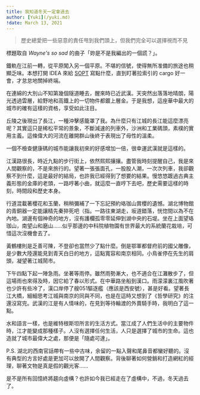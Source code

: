 ```yaml
---
title: 我知道冬天一定會過去
author: [Yuki](/yuki.md)
!date: March 13, 2021
---
```


>  歷史總愛把一些惡意的責任甩到我們頭上，但我們完全可以選擇視而不見

標題取自 *Wayne's so sad* 的曲子「妳是不是我編出的一個謊？」。

鐵軌在江前一轉，從平原闖入另一個平原。不堪的信號，使得無所准備的旅途也稍顯乏味。本想打開 IDEA 來給 [SOPT][1] 寫點什麼，直到盯著拉索引的 cargo 好一會，才怠怠地關掉終端。

在連綿的大別山不知第幾個隧道睡去，醒來時已近武漢。天突然出落落地晴朗，陽光透過雲層，給野地和高鐵上的一切物件都鍍上層金。于是我想，這座華中最大的城市的確有這樣的資格，享受如此注目。

丘陵之後現出了長江，一種沖擊感籠罩了我。為什麼只有江城的長江能這麼漂亮呢？其實這只是稀松平常的景象，不斷減速的列車外，沙洲和工業碼頭，素樸的實用主義。這條偉大的河流在離開群山後終于表現出了母性的溫柔。

一個不檢查健康碼的城市能讓我初來的好感增加一倍，很幸運武漢就是這樣的。

江漢路很長，時近九點的步行街上，依然熙熙攘攘。盡管我時刻提醒自己，我是來人間觀察的，不是來旅行的。望著一張張面孔，一股股人潮，一次次列車，我卻觀察不到什麼，這是最好的結局，也許我已經得到了想要的結果。慢悠悠踱過古典主義形態的金庫的老頭，一路哼著小曲，就這麼一直哼下去吧，歷史需要這樣的時刻，時間段和歷史本身。

行道混載著櫻花和玉蘭，稍稍彌補了一下忘記預約珞珈山賞櫻的遺憾。湖北博物館的青銅器一定能讓精先秦猝死吧（指。一路往東湖走，坂道錯落，恍惚間以為不在內地。湖邊有個神奇的地方，沒有護欄孤零零延伸到湖中央的石堤。坐在上面望珞珈山，南望山和磨山……似乎那邊的中科院植物園有世界最大的系統蘭花栽培，可惜這次沒機會去了。

黃鶴樓則是乏善可陳，不登卻也當然少了點什麼。倒是鄂軍都督府前的國父雕像，是少數大陸還能見到青天白日的地方，這點寬容和南京相同。小鳥雀停在先生的肩頭，凝望著江城鬧市。

下午四點下起一陣急雨。坐著等雨停。雖然雨勢漸大，也不適合在江灘散步了，但這場雨也來得及時，因它給了春以形式。在中華路坐船到漢口。雨濛濛裏江風吹著也少許有些冷了，漢口岸停了艘051驅逐艦（應該是西安號），甚是好看。望著長江大橋，細細思考江城與南京的同與不同，也是在這時又想到了《哲學研究》的注還沒寫完。武漢的江是有人情味的，在見到等待輪渡的外賣騎手時，我明白了這一點。

水和語言一樣，也是維特根斯坦所言的生活方式。當江成了人們生活中的主要物件時，江才能變成那種樣子。人沒有選擇任何生活，人只是選擇了城市的生命。這也造就了城市最偉大之處，那便是「隨處可達」。


P.S. 湖北的西南官話帶有一些中古味，余留的一點入聲和尾鼻音都蠻好聽的。沒有典型的方言好處是更加可以放開了人間觀察。背後聊著如何營銷和打造網紅的經理，聊著文物是真是假的觀光客……


是不是所有回憶終將趨向虛構？也許如今我已經走在了虛構中，不過，冬天過去了。

[1]:	https://github.com/njupt-nyr/sopt